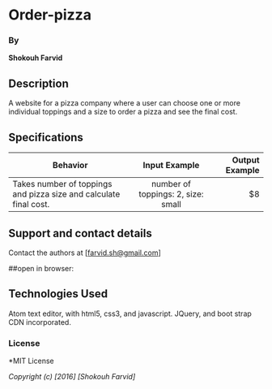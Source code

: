 # Order-pizza

### By
**Shokouh Farvid**

## Description
A website for a pizza company where a user can choose one or more individual toppings and a size to order a pizza and see the final cost.
## Specifications
| Behavior | Input Example | Output Example |
| ------------- |:-------------:| -----:|
| Takes number of toppings and pizza size and calculate final cost. |  number of toppings: 2, size: small| $8

## Support and contact details

Contact the authors at [farvid.sh@gmail.com]

##open in browser:

## Technologies Used

Atom text editor, with html5, css3, and javascript.  JQuery, and boot strap CDN incorporated.

### License

*MIT License

*Copyright (c) [2016] [Shokouh Farvid]*
